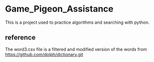 # Game_Pigeon_Assistance
This is a project used to practice algorithms and searching with python. 

## reference
The word3.csv file is a filtered and modified version of the words from https://github.com/dolph/dictionary.git 
